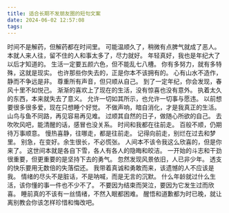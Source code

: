 ```yaml
---
title: 适合长期不发朋友圈的短句文案
date: 2024-06-02 12:57:08
tags:
---
```


时间不是解药，但解药都在时间里。
可能温顺久了，稍微有点脾气就成了恶人。
本就人来人往，留不住的人和事太多了，尽力就好。
年轻真好，我也是年纪大了以后才知道的。
生活一定要五颜六色，但不能乱七八槽。
你有多努力，就有多特殊，这就是现实。
也许那些你失去的，正是你本不该拥有的。
心有山水不造作，静而不争远是非。
尊重所有声音，但只顺从自己。
到了一定年纪，你会发现，春风十里不如悦己。
渐渐的喜欢上了现在的生活，没有惊喜也没有意外。
执着太久的东西，本来就失去了意义。
允许一切如其所示，也允许一切事与愿违。
以前想要很多很多爱，现在只想睡个好觉。
不做声响，暗自消化，才是我真正的生活。
山鸟与鱼不同路，再见容易再见难。
过顺其自然的日子，做随心所欲的自己。
去吹吹风吧，能清醒的话，感冒也没关系。
时间和我都在往前走。
百般不顺，仍期待万事顺意。
慢热喜静，往哪走，都是往前走。
记得向前走，别烂在过去和梦里。
别急，在变好。余生很长，不必慌张。
人间本不该令我这么欣喜的，但是你来了。
这世间本就是各自下雪，各人有各人的隐晦和皎洁。
一开始的斗志和干劲很重要，但更重要的是坚持下去的勇气。
忽然发现风景依旧，人已非少年。
透支的快乐要用无数倍的失落偿还。
我带着真诚和勇敢而来，该遗憾的人不应该是我。
情绪的尽头不是脏话，不是呐喊，而是无言的沉默。
什么年龄就过什么生活，该你懂的事一件也不少不了。
不要因为结束而哭泣，要因为它发生过而欣喜。
睡前真的不该有一丝情绪，不然入眠都困难。
醒悟和道歉都为时已晚，就让离别教会你该怎样珍惜和悔改吧。